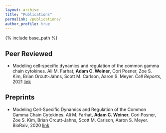 ```yaml
---
layout: archive
title: "Publications"
permalink: /publications/
author_profile: true
---
```

{% include base_path %}

## Peer Reviewed
* Modeling cell-specific dynamics and regulation of the common gamma chain cytokines. Ali M. Farhat, **Adam C. Weiner**, Cori Posner, Zoe S. Kim, Brian Orcutt-Jahns, Scott M. Carlson, Aaron S. Meyer. _Cell Reports_, 2021 [link](https://doi.org/10.1016/j.celrep.2021.109044)

## Preprints
* Modeling Cell-Specific Dynamics and Regulation of the Common Gamma Chain Cytokines. Ali M. Farhat, **Adam C. Weiner**, Cori Posner, Zoe S. Kim, Brian Orcutt-Jahns, Scott M. Carlson, Aaron S. Meyer. BioRxiv, 2020 [link](https://www.biorxiv.org/content/10.1101/778894v2)


